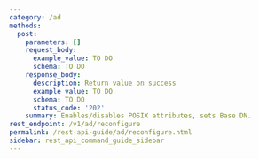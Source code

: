 ```yaml
---
category: /ad
methods:
  post:
    parameters: []
    request_body:
      example_value: TO DO
      schema: TO DO
    response_body:
      description: Return value on success
      example_value: TO DO
      schema: TO DO
      status_code: '202'
    summary: Enables/disables POSIX attributes, sets Base DN.
rest_endpoint: /v1/ad/reconfigure
permalink: /rest-api-guide/ad/reconfigure.html
sidebar: rest_api_command_guide_sidebar
---
```

